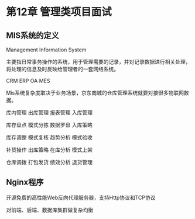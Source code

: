 # 第12章 管理类项目面试

## MIS系统的定义

Management Information System

主要指日常事务操作的系统，用于管理需要的记录，并对记录数据进行相关处理，将处理的信息及时反映给管理者的一套网络系统。

CRM ERP OA MES

Mis系统复杂度取决于业务场景，京东商城的仓库管理系统就要对接很多物联网数据。

库内管理 出库管理 报表管理 入库管理

库存盘点 模式分拣 数据罗盘 入库策略

库存调整 模式复核 趋势分析 模式验收

补货操作 出库策略 在库分析 模式上架

仓库调拨 打包发货 绩效分析 退货管理



## Nginx程序

开源免费的高性能Web反向代理服务器，支持Http协议和TCP协议

对前端、后端、数据库集群做复杂均衡






